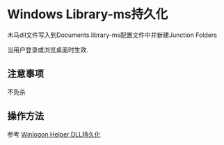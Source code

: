 # Windows Library-ms持久化


木马dll文件写入到Documents.library-ms配置文件中并新建Junction Folders

当用户登录或浏览桌面时生效.

## 注意事项
不免杀

## 操作方法
参考 [Winlogon Helper DLL持久化](./Persistence_WinlogonHelperDLL_Windows)


